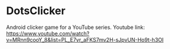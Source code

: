 # DotsClicker
Android clicker game for a YouTube series.
Youtube link: https://www.youtube.com/watch?v=MRnn9cooY_8&list=PL_E7vr_aFKS7mv2H-sJpvUN-Ho9t-h3OI
